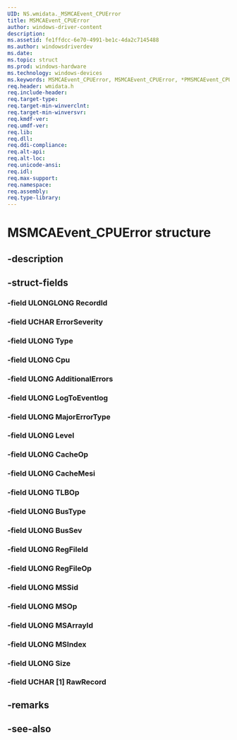 ```yaml
---
UID: NS.wmidata._MSMCAEvent_CPUError
title: MSMCAEvent_CPUError
author: windows-driver-content
description: 
ms.assetid: fe1ffdcc-6e70-4991-be1c-4da2c7145488
ms.author: windowsdriverdev
ms.date: 
ms.topic: struct
ms.prod: windows-hardware
ms.technology: windows-devices
ms.keywords: MSMCAEvent_CPUError, MSMCAEvent_CPUError, *PMSMCAEvent_CPUError
req.header: wmidata.h
req.include-header:
req.target-type:
req.target-min-winverclnt:
req.target-min-winversvr:
req.kmdf-ver:
req.umdf-ver:
req.lib:
req.dll:
req.ddi-compliance:
req.alt-api:
req.alt-loc:
req.unicode-ansi:
req.idl:
req.max-support:
req.namespace:
req.assembly:
req.type-library:
---
```


# MSMCAEvent_CPUError structure

## -description



## -struct-fields

### -field ULONGLONG RecordId			
 	
### -field UCHAR ErrorSeverity			
 	
### -field ULONG Type			
 	
### -field ULONG Cpu			
 	
### -field ULONG AdditionalErrors			
 	
### -field ULONG LogToEventlog			
 	
### -field ULONG MajorErrorType			
 	
### -field ULONG Level			
 	
### -field ULONG CacheOp			
 	
### -field ULONG CacheMesi			
 	
### -field ULONG TLBOp			
 	
### -field ULONG BusType			
 	
### -field ULONG BusSev			
 	
### -field ULONG RegFileId			
 	
### -field ULONG RegFileOp			
 	
### -field ULONG MSSid			
 	
### -field ULONG MSOp			
 	
### -field ULONG MSArrayId			
 	
### -field ULONG MSIndex			
 	
### -field ULONG Size			
 	
### -field UCHAR [1] RawRecord			
 	
## -remarks

## -see-also